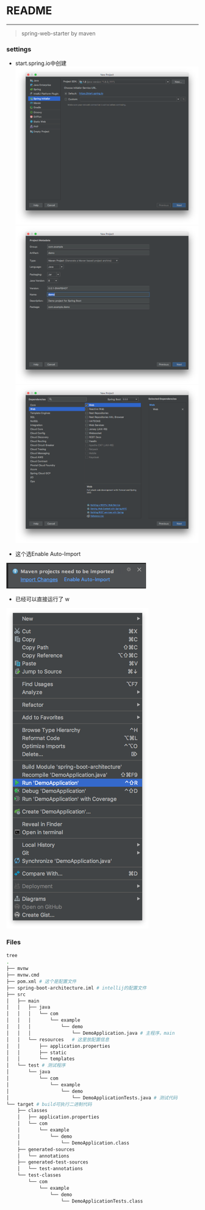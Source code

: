 # README

---

> spring-web-starter by maven

### settings

* start.spring.io中创建
![1](media/15293763418621/1.png)
![2](media/15293763418621/2.png)
![3](media/15293763418621/3.png)

* 这个选Enable Auto-Import

![4](media/15293763418621/4.png)

* 已经可以直接运行了 w

![5](media/15293763418621/5.png)

### Files

```bash
tree
.
├── mvnw
├── mvnw.cmd
├── pom.xml # 这个是配置文件
├── spring-boot-architecture.iml # intellij的配置文件
├── src
│   ├── main
│   │   ├── java
│   │   │   └── com
│   │   │       └── example
│   │   │           └── demo
│   │   │               └── DemoApplication.java # 主程序，main
│   │   └── resources   # 这里放配置信息
│   │       ├── application.properties
│   │       ├── static
│   │       └── templates
│   └── test # 测试程序
│       └── java
│           └── com
│               └── example
│                   └── demo
│                       └── DemoApplicationTests.java # 测试代码
└── target # build可执行二进制代码
    ├── classes
    │   ├── application.properties
    │   └── com
    │       └── example
    │           └── demo
    │               └── DemoApplication.class
    ├── generated-sources
    │   └── annotations
    ├── generated-test-sources
    │   └── test-annotations
    └── test-classes
        └── com
            └── example
                └── demo
                    └── DemoApplicationTests.class
```


